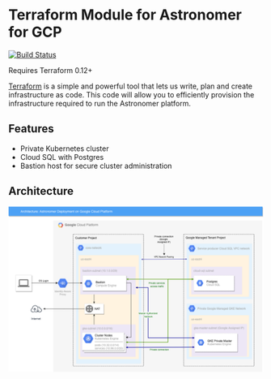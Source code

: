# Terraform Module for Astronomer for GCP

[![Build Status](https://cloud.drone.io/api/badges/astronomer/terraform-google-astronomer-gcp/status.svg)](https://cloud.drone.io/astronomer/terraform-google-astronomer-gcp)

Requires Terraform 0.12+

[Terraform](https://www.terraform.io/) is a simple and powerful tool that lets us write, plan and create infrastructure as code. This code will allow you to efficiently provision the infrastructure required to run the Astronomer platform.

## Features

* Private Kubernetes cluster
* Cloud SQL with Postgres
* Bastion host for secure cluster administration

## Architecture

![Astronomer GCP Architecture](images/Astronomer-GCP-white-background.png)
